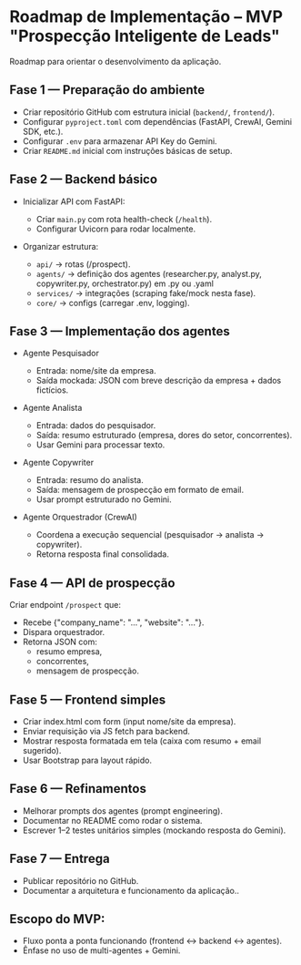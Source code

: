 # Roadmap de Implementação – MVP "Prospecção Inteligente de Leads"

Roadmap para orientar o desenvolvimento da aplicação. 

## Fase 1 — Preparação do ambiente
- Criar repositório GitHub com estrutura inicial (`backend/`, `frontend/`).
- Configurar `pyproject.toml` com dependências (FastAPI, CrewAI, Gemini SDK, etc.).
- Configurar `.env` para armazenar API Key do Gemini.
- Criar `README.md` inicial com instruções básicas de setup.

## Fase 2 — Backend básico
- Inicializar API com FastAPI:
  - Criar `main.py` com rota health-check (`/health`).
  - Configurar Uvicorn para rodar localmente.

- Organizar estrutura:
  - `api/` → rotas (/prospect).
  - `agents/` → definição dos agentes (researcher.py, analyst.py, copywriter.py, orchestrator.py) em .py ou .yaml
  - `services/` → integrações (scraping fake/mock nesta fase).
  - `core/` → configs (carregar .env, logging).

## Fase 3 — Implementação dos agentes
- Agente Pesquisador
  - Entrada: nome/site da empresa.
  - Saída mockada: JSON com breve descrição da empresa + dados fictícios.

- Agente Analista
  - Entrada: dados do pesquisador.
  - Saída: resumo estruturado (empresa, dores do setor, concorrentes).
  - Usar Gemini para processar texto.

- Agente Copywriter
  - Entrada: resumo do analista.
  - Saída: mensagem de prospecção em formato de email.
  - Usar prompt estruturado no Gemini.

- Agente Orquestrador (CrewAI)
  - Coordena a execução sequencial (pesquisador → analista → copywriter).
  - Retorna resposta final consolidada.

## Fase 4 — API de prospecção
Criar endpoint `/prospect` que:
- Recebe {"company_name": "...", "website": "..."}.
- Dispara orquestrador.
- Retorna JSON com:
  - resumo empresa,
  - concorrentes,
  - mensagem de prospecção.

## Fase 5 — Frontend simples
- Criar index.html com form (input nome/site da empresa).
- Enviar requisição via JS fetch para backend.
- Mostrar resposta formatada em tela (caixa com resumo + email sugerido).
- Usar Bootstrap para layout rápido.

## Fase 6 — Refinamentos
- Melhorar prompts dos agentes (prompt engineering).
- Documentar no README como rodar o sistema.
- Escrever 1–2 testes unitários simples (mockando resposta do Gemini).

## Fase 7 — Entrega
- Publicar repositório no GitHub.
- Documentar a arquitetura e funcionamento da aplicação..

## Escopo do MVP:
- Fluxo ponta a ponta funcionando (frontend ↔ backend ↔ agentes). 
- Ênfase no uso de multi-agentes + Gemini.